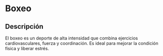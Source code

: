# Boxeo

## Descripción
El boxeo es un deporte de alta intensidad que combina ejercicios cardiovasculares, fuerza y coordinación. Es ideal para mejorar la condición física y liberar estrés.
